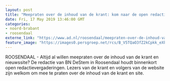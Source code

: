 ```yaml
---
layout: post
title: "Meepraten over de inhoud van de krant: kom naar de open redactievergadering"
date: Fri, 17 May 2019 13:46:00 GMT
categories: 
- noord-brabant 
- roosendaal 
externe_link: "https://www.ad.nl/roosendaal/meepraten-over-de-inhoud-van-de-krant-kom-naar-de-open-redactievergadering~ac151961/"
feature_image: "https://images0.persgroep.net/rcs/B_V5TQaO3fZ2kCpkk_eXkLWiMoY/diocontent/140323298/_fitwidth/400/?appId=21791a8992982cd8da851550a453bd7f&quality=0.7"
---
```


ROOSENDAAL - Altijd al willen meepraten over de inhoud van de krant en nieuwssite? De redactie van BN DeStem in Roosendaal houdt binnenkort open redactievergaderingen. Lezers van de krant en volgers van de website zijn welkom om mee te praten over de inhoud van de krant en site.
